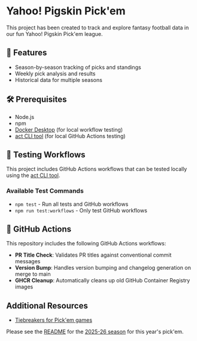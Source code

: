 # Yahoo! Pigskin Pick'em

This project has been created to track and explore fantasy football data in our fun Yahoo! Pigskin Pick'em league.

## 🚀 Features

- Season-by-season tracking of picks and standings
- Weekly pick analysis and results
- Historical data for multiple seasons

## 🛠️ Prerequisites

- Node.js
- npm
- [Docker Desktop](https://www.docker.com/products/docker-desktop/) (for local workflow testing)
- [act CLI tool](https://github.com/nektos/act) (for local GitHub Actions testing)

## 🧪 Testing Workflows

This project includes GitHub Actions workflows that can be tested locally using the [act CLI tool](https://github.com/nektos/act).

### Available Test Commands

- `npm test` - Run all tests and GitHub workflows
- `npm run test:workflows` - Only test GitHub workflows

## 🤖 GitHub Actions

This repository includes the following GitHub Actions workflows:

- **PR Title Check**: Validates PR titles against conventional commit messages
- **Version Bump**: Handles version bumping and changelog generation on merge to main
- **GHCR Cleanup**: Automatically cleans up old GitHub Container Registry images

## Additional Resources

- [Tiebreakers for Pick'em games](https://help.yahoo.com/kb/SLN6629.html#:~:text=For%20any%20week%20where%202,for%20the%20first%20Tiebreak%20Game.)

Please see the [README](./2025-26/README.md) for the [2025-26 season](./2025-26/README.md) for this year's pick'em.
